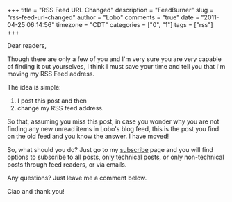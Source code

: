 +++
title = "RSS Feed URL Changed"
description = "FeedBurner"
slug = "rss-feed-url-changed"
author = "Lobo"
comments = "true"
date = "2011-04-25 06:14:56"
timezone = "CDT"
categories = ["0", "1"]
tags = ["rss"]
+++

Dear readers,

Though there are only a few of you and I'm very sure you are very capable of finding it out yourselves, I think I must save your time and tell you that I'm moving my RSS Feed address.

The idea is simple:

1. I post this post and then  
1. change my RSS feed address.  

So that, assuming you miss this post, in case you wonder why you are not finding any new unread items in Lobo's blog feed, this is the post you find on the old feed and you know the answer. I have moved!

So, what should you do? Just go to my [subscribe](/subscribe/) page and you will find options to subscribe to all posts, only technical posts, or only non-technical posts through feed readers, or via emails.

Any questions? Just leave me a comment below.

Ciao and thank you!
